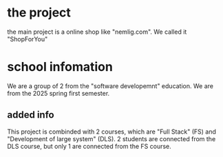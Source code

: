 # the project 

the main project is a online shop like "nemlig.com".
We called it "ShopForYou"

# school infomation

We are a group of 2 from the "software developemnt" education.
We are from the 2025 spring first semester.

## added info 

This project is combinded with 2 courses, which are "Full Stack" (FS) and "Development of large system" (DLS).
2 students are connected from the DLS course, but only 1 are connected from the FS course.

